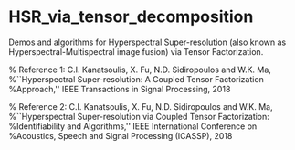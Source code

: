 # HSR_via_tensor_decomposition

Demos and algorithms for Hyperspectral Super-resolution (also known as Hyperspectral-Multispectral image fusion) 
via Tensor Factorization.

% Reference 1: C.I. Kanatsoulis, X. Fu, N.D. Sidiropoulos and W.K. Ma, 
%``Hyperspectral Super-resolution: A Coupled Tensor Factorization
%Approach,'' IEEE Transactions in Signal Processing, 2018

% Reference 2: C.I. Kanatsoulis, X. Fu, N.D. Sidiropoulos and W.K. Ma, 
%``Hyperspectral Super-resolution via Coupled Tensor Factorization:
%Identifiability and Algorithms,'' IEEE International Conference on 
%Acoustics, Speech and Signal Processing (ICASSP), 2018
